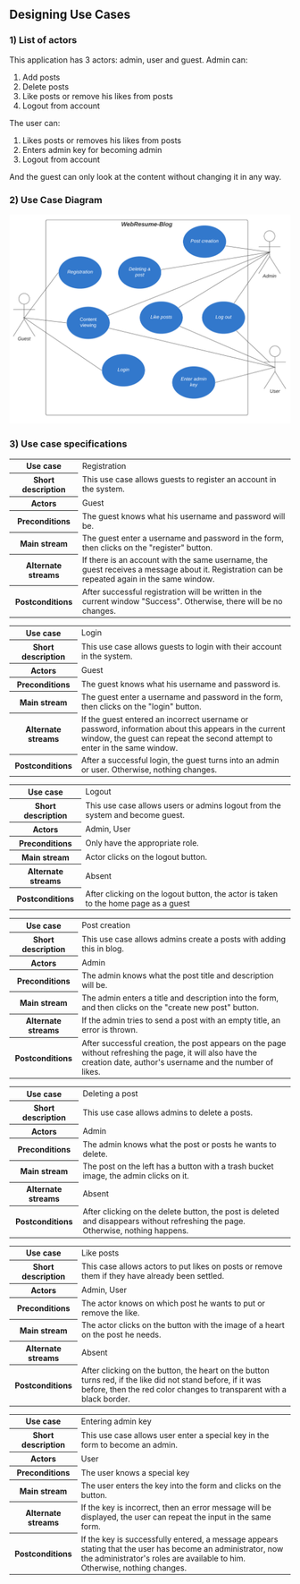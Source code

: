 ## Designing Use Cases
### 1) List of actors 
This application has 3 actors: admin, user and guest.
Admin can:
1) Add posts
2) Delete posts
3) Like posts or remove his likes from posts
4) Logout from account

The user can: 
1) Likes posts or removes his likes from posts
2) Enters admin key for becoming admin
3) Logout from account 

And the guest can only look at the content without changing it in any way.
### 2) Use Case Diagram

![](pictures/UseCases.png)

### 3) Use case specifications

<table>
  <tr>
    <th>Use case</th>
    <td>Registration</td>
  </tr>
  <tr>
    <th>Short description</th>
    <td>This use case allows guests to register an account in the system.</td>
  </tr>
  <tr>
    <th>Actors</th>
    <td>Guest</td>
  </tr>
  <tr>
    <th>Preconditions</th>
    <td>The guest knows what his username and password will be.</td>
  </tr>
  <tr>
    <th>Main stream</th>
    <td>The guest enter a username and password in the form, then clicks on the "register" button.</td>
  </tr>
  <tr>
    <th>Alternate streams</th>
    <td>If there is an account with the same username, the guest receives a message about it. Registration can be repeated again in the same window.</td>
  </tr>
  <tr>
    <th>Postconditions</th>
    <td>After successful registration will be written in the current window "Success". Otherwise, there will be no changes.</td>
  </tr>
</table>

<table>
  <tr>
    <th>Use case</th>
    <td>Login</td>
  </tr>
  <tr>
    <th>Short description</th>
    <td>This use case allows guests to login with their account in the system.</td>
  </tr>
  <tr>
    <th>Actors</th>
    <td>Guest</td>
  </tr>
  <tr>
    <th>Preconditions</th>
    <td>The guest knows what his username and password is.</td>
  </tr>
  <tr>
    <th>Main stream</th>
    <td>The guest enter a username and password in the form, then clicks on the "login" button.</td>
  </tr>
  <tr>
    <th>Alternate streams</th>
    <td>If the guest entered an incorrect username or password, information about this appears in the current window, the guest can repeat the second attempt to enter in the same window.</td>
    
  </tr>
  <tr>
    <th>Postconditions</th>
    <td>After a successful login, the guest turns into an admin or user. Otherwise, nothing changes.</td>
  </tr>
</table>

<table>
  <tr>
    <th>Use case</th>
    <td>Logout</td>
  </tr>
  <tr>
    <th>Short description</th>
    <td>This use case allows users or admins logout from the system and become guest.</td>
  </tr>
  <tr>
    <th>Actors</th>
    <td>Admin, User</td>
  </tr>
  <tr>
    <th>Preconditions</th>
    <td>Only have the appropriate role.</td>
  </tr>
  <tr>
    <th>Main stream</th>
    <td>Actor clicks on the logout button.</td>
  </tr>
  <tr>
    <th>Alternate streams</th>
    <td>Absent</td>
  </tr>
  <tr>
    <th>Postconditions</th>
    <td>After clicking on the logout button, the actor is taken to the home page as a guest</td>
  </tr>
</table>

<table>
  <tr>
    <th>Use case</th>
    <td>Post creation</td>
  </tr>
  <tr>
    <th>Short description</th>
    <td>This use case allows admins create a posts with adding this in blog.</td>
  </tr>
  <tr>
    <th>Actors</th>
    <td>Admin</td>
  </tr>
  <tr>
    <th>Preconditions</th>
    <td>The admin knows what the post title and description will be.</td>
  </tr>
  <tr>
    <th>Main stream</th>
    <td>The admin enters a title and description into the form, and then clicks on the "create new post" button.</td>
  </tr>
  <tr>
    <th>Alternate streams</th>
    <td>If the admin tries to send a post with an empty title, an error is thrown.</td>
  </tr>
  <tr>
    <th>Postconditions</th>
    <td>After successful creation, the post appears on the page without refreshing the page, it will also have the creation date, author's username and the number of likes.</td>
  </tr>
</table>

<table>
  <tr>
    <th>Use case</th>
    <td>Deleting a post</td>
  </tr>
  <tr>
    <th>Short description</th>
    <td>This use case allows admins to delete a posts.</td>
  </tr>
  <tr>
    <th>Actors</th>
    <td>Admin</td>
  </tr>
  <tr>
    <th>Preconditions</th>
    <td>The admin knows what the post or posts he wants to delete.</td>
  </tr>
  <tr>
    <th>Main stream</th>
    <td>The post on the left has a button with a trash bucket image, the admin clicks on it.</td>
  </tr>
  <tr>
    <th>Alternate streams</th>
    <td>Absent</td>
  </tr>
  <tr>
    <th>Postconditions</th>
    <td>After clicking on the delete button, the post is deleted and disappears without refreshing the page. Otherwise, nothing happens.</td>
  </tr>
</table>

<table>
  <tr>
    <th>Use case</th>
    <td>Like posts</td>
  </tr>
  <tr>
    <th>Short description</th>
    <td>This case allows actors to put likes on posts or remove them if they have already been settled.</td>
  </tr>
  <tr>
    <th>Actors</th>
    <td>Admin, User</td>
  </tr>
  <tr>
    <th>Preconditions</th>
    <td>The actor knows on which post he wants to put or remove the like.</td>
  </tr>
  <tr>
    <th>Main stream</th>
    <td>The actor clicks on the button with the image of a heart on the post he needs.</td>
  </tr>
  <tr>
    <th>Alternate streams</th>
    <td>Absent</td>
  </tr>
  <tr>
    <th>Postconditions</th>
    <td>After clicking on the button, the heart on the button turns red, if the like did not stand before, if it was before, then the red color changes to transparent with a black border.</td>
  </tr>
</table>

<table>
  <tr>
    <th>Use case</th>
    <td>Entering admin key</td>
  </tr>
  <tr>
    <th>Short description</th>
    <td>This use case allows user enter a special key in the form to become an admin.</td>
  </tr>
  <tr>
    <th>Actors</th>
    <td>User</td>
  </tr>
  <tr>
    <th>Preconditions</th>
    <td>The user knows a special key</td>
  </tr>
  <tr>
    <th>Main stream</th>
    <td>The user enters the key into the form and clicks on the button.</td>
  </tr>
  <tr>
    <th>Alternate streams</th>
    <td>If the key is incorrect, then an error message will be displayed, the user can repeat the input in the same form.</td>
  </tr>
  <tr>
    <th>Postconditions</th>
    <td>If the key is successfully entered, a message appears stating that the user has become an administrator, now the administrator's roles are available to him. Otherwise, nothing changes.</td>
  </tr>
</table>
